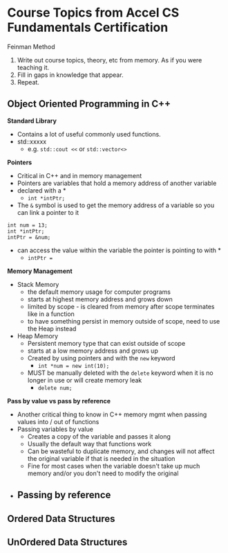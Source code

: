 # Course Topics from Accel CS Fundamentals Certification
Feinman Method
1. Write out course topics, theory, etc from memory.  As if you were teaching it.  
2. Fill in gaps in knowledge that appear.    
3. Repeat. 

## Object Oriented Programming in C++
**Standard Library**
- Contains a lot of useful commonly used functions. 
- std::xxxxx
    - e.g. `std::cout <<` or `std::vector<>`

**Pointers**
- Critical in C++ and in memory management
- Pointers are variables that hold a memory address of another variable
- declared with a *
    - `int *intPtr;`
- The `&` symbol is used to get the memory address of a variable so you can link a pointer to it
```
int num = 13;
int *intPtr;
intPtr = &num;
```
- can access the value within the variable the pointer is pointing to with *
    - `intPtr = `

**Memory Management**
- Stack Memory
    - the default memory usage for computer programs
    - starts at highest memory address and grows down
    - limited by scope - is cleared from memory after scope terminates like in a function
    - to have something persist in memory outside of scope, need to use the Heap instead
- Heap Memory
    - Persistent memory type that can exist outside of scope
    - starts at a low memory address and grows up
    - Created by using pointers and with the `new` keyword
        - `int *num = new int(10);`
    - MUST be manually deleted with the `delete` keyword when it is no longer in use or will create memory leak
        - `delete num;`

**Pass by value vs pass by reference**
- Another critical thing to know in C++ memory mgmt when passing values into / out of functions
- Passing variables by value
    - Creates a copy of the variable and passes it along
    - Usually the default way that functions work
    - Can be wasteful to duplicate memory, and changes will not affect the original variable if that is needed in the situation
    - Fine for most cases when the variable doesn't take up much memory and/or you don't need to modify the original
- Passing by reference
    - 

## Ordered Data Structures


## UnOrdered Data Structures
